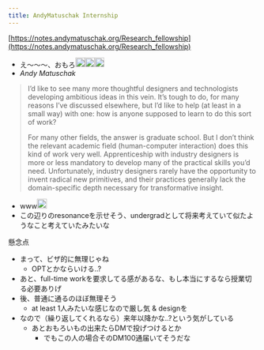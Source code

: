 ```yaml
---
title: AndyMatuschak Internship
---
```


[https://notes.andymatuschak.org/Research_fellowship](https://notes.andymatuschak.org/Research_fellowship)

* え〜〜〜、おもろ<img src='https://scrapbox.io/api/pages/blu3mo-public/blu3mo/icon' alt='blu3mo.icon' height="19.5"/><img src='https://scrapbox.io/api/pages/blu3mo-public/blu3mo/icon' alt='blu3mo.icon' height="19.5"/><img src='https://scrapbox.io/api/pages/blu3mo-public/blu3mo/icon' alt='blu3mo.icon' height="19.5"/>
* *Andy Matuschak*

 > 
 > I’d like to see many more thoughtful designers and technologists developing ambitious ideas in this vein. It’s tough to do, for many reasons I’ve discussed elsewhere, but I’d like to help (at least in a small way) with one: how is anyone supposed to learn to do this sort of work?
 > 
 > For many other fields, the answer is graduate school. But I don’t think the relevant academic field (human-computer interaction) does this kind of work very well. Apprenticeship with industry designers is more or less mandatory to develop many of the practical skills you’d need. Unfortunately, industry designers rarely have the opportunity to invent radical new primitives, and their practices generally lack the domain-specific depth necessary for transformative insight.

* www<img src='https://scrapbox.io/api/pages/blu3mo-public/blu3mo/icon' alt='blu3mo.icon' height="19.5"/>
* この辺りのresonanceを示せそう、undergradとして将来考えていて似たようなこと考えていたみたいな

懸念点

* まって、ビザ的に無理じゃね
  * OPTとかならいける..?
* あと、full-time workを要求してる感があるな、もし本当にするなら授業切る必要ありげ
* 後、普通に通るのほぼ無理そう
  * at least 1人みたいな感じなので厳し気 & designを
* なので（繰り返してくれるなら）来年以降かな..?という気がしている
  * あとおもろいもの出来たらDMで投げつけるとか
    * でもこの人の場合そのDM100通届いてそうだな
